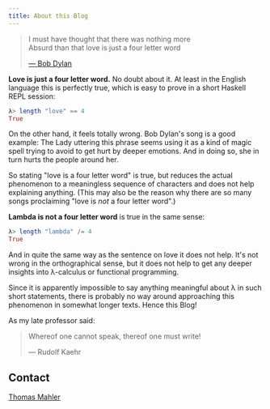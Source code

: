 ```yaml
---
title: About this Blog
---
```


> I must have thought that there was nothing more<br>
> Absurd than that love is just a four letter word
>
> [— Bob Dylan](https://www.bobdylan.com/songs/love-is-just-a-four-letter-word/)

**Love is just a four letter word.** No doubt about it.
At least in the  English language this is perfectly true, which is easy to prove in a short Haskell REPL session:

```haskell
λ> length "love" == 4
True
```

On the other hand, it feels totally wrong. Bob Dylan's song is a good example:
The Lady uttering this phrase seems using it as a kind of magic spell trying to avoid to get hurt by deeper emotions.
And in doing so, she in turn hurts the people around her.

So stating "love is a four letter word" is true, but reduces the actual phenomenon to a meaningless sequence of characters 
and does not help explaining anything. (This may also be the reason why there are so many songs proclaiming "love is *not* a four letter word".)

**Lambda is not a four letter word** is true in the same sense:

```haskell
λ> length "lambda" /= 4
True
```

And in quite the same way as the sentence on love it does not help.
It's not wrong in the orthographical sense, but it does not help to get any deeper insights into λ-calculus or functional programming.

Since it is apparently impossible to say anything meaningful about λ in such short statements, there is probably no way around approaching this phenomenon in somewhat longer texts. Hence this Blog!

As my late professor said:

> Whereof one cannot speak, thereof one must write!
>
> — Rudolf Kaehr

## Contact

[Thomas Mahler](mailto:thomas.mahler@ista.com)
